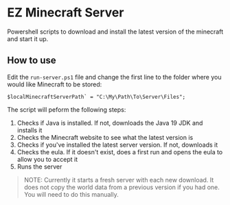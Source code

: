 # EZ Minecraft Server

Powershell scripts to download and install the latest version of the minecraft and start it up.

## How to use
Edit the `run-server.ps1` file and change the first line to the folder where you would like Minecraft to be stored:

    $localMinecraftServerPath` = "C:\My\Path\To\Server\Files";

The script will peform the following steps:

1. Checks if Java is installed. If not, downloads the Java 19 JDK and installs it
2. Checks the Minecraft website to see what the latest version is
3. Checks if you've installed the latest server version. If not, downloads it
4. Checks the eula. If it doesn't exist, does a first run and opens the eula to allow you to accept it
5. Runs the server

> NOTE: Currently it starts a fresh server with each new download. It does not copy the world data from a previous version if you had one. You will need to do this manually.
